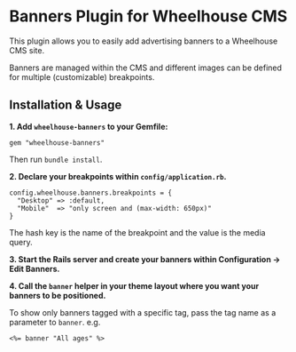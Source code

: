 Banners Plugin for Wheelhouse CMS
=================================

This plugin allows you to easily add advertising banners to a Wheelhouse CMS site.

Banners are managed within the CMS and different images can be defined for multiple (customizable) breakpoints.


Installation & Usage
--------------------

**1. Add `wheelhouse-banners` to your Gemfile:**

    gem "wheelhouse-banners"

Then run `bundle install`.

**2. Declare your breakpoints within `config/application.rb`.**

    config.wheelhouse.banners.breakpoints = {
      "Desktop" => :default,
      "Mobile"  => "only screen and (max-width: 650px)"
    }

The hash key is the name of the breakpoint and the value is the media query.

**3. Start the Rails server and create your banners within Configuration -> Edit Banners.**

**4. Call the `banner` helper in your theme layout where you want your banners to be positioned.**

To show only banners tagged with a specific tag, pass the tag name as a parameter to `banner`. e.g.

    <%= banner "All ages" %>
